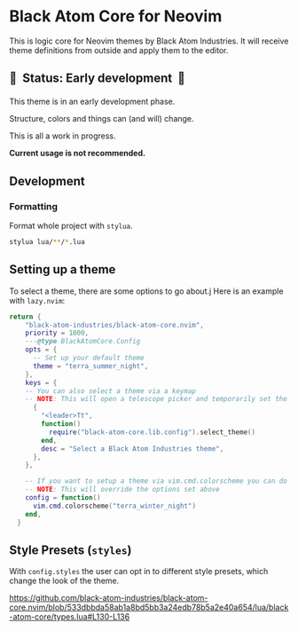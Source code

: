 # Black Atom Core for Neovim

This is logic core for Neovim themes by Black Atom Industries.
It will receive theme definitions from outside and apply them to the editor.

## 🚧 &nbsp;Status: Early development &nbsp;🚧</p>

This theme is in an early development phase.

Structure, colors and things can (and will) change.

This is all a work in progress.

**Current usage is not recommended.**

## Development

### Formatting

Format whole project with `stylua`.

```bash
stylua lua/**/*.lua
```

## Setting up a theme

To select a theme, there are some options to go about.j
Here is an example with `lazy.nvim`:

```lua
return {
    "black-atom-industries/black-atom-core.nvim",
    priority = 1000,
    ---@type BlackAtomCore.Config
    opts = {
      -- Set up your default theme
      theme = "terra_summer_night",
    },
    keys = {
    -- You can also select a theme via a keymap
    -- NOTE: This will open a telescope picker and temporarily set the theme
      {
        "<leader>Tt",
        function()
          require("black-atom-core.lib.config").select_theme()
        end,
        desc = "Select a Black Atom Industries theme",
      },
    },

    -- If you want to setup a theme via vim.cmd.colorscheme you can do it like this
    -- NOTE: This will override the options set above
    config = function()
      vim.cmd.colorscheme("terra_winter_night")
    end,
  }
```

## Style Presets (`styles`)

With `config.styles` the user can opt in to different style presets, which change the look of the theme.

https://github.com/black-atom-industries/black-atom-core.nvim/blob/533dbbda58ab1a8bd5bb3a24edb78b5a2e40a654/lua/black-atom-core/types.lua#L130-L136
